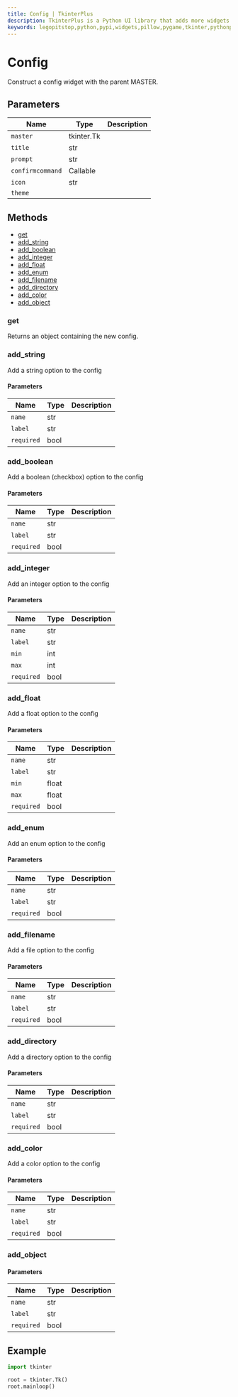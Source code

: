 ```yaml
---
title: Config | TkinterPlus
description: TkinterPlus is a Python UI library that adds more widgets to Tkinter
keywords: legopitstop,python,pypi,widgets,pillow,pygame,tkinter,pythonpackage
---
```


# Config

Construct a config widget with the parent MASTER.

## Parameters

| Name             | Type       | Description |
| ---------------- | ---------- | ----------- |
| `master`         | tkinter.Tk |             |
| `title`          | str        |             |
| `prompt`         | str        |             |
| `confirmcommand` | Callable   |             |
| `icon`           | str        |             |
| `theme`          |            |             |

## Methods

- [get](#get)
- [add_string](#add_string)
- [add_boolean](#add_boolean)
- [add_integer](#add_integer)
- [add_float](#add_float)
- [add_enum](#add_enum)
- [add_filename](#add_filename)
- [add_directory](#add_directory)
- [add_color](#add_color)
- [add_object](#add_object)

### get

Returns an object containing the new config.

### add_string

Add a string option to the config

#### Parameters

| Name       | Type | Description |
| ---------- | ---- | ----------- |
| `name`     | str  |             |
| `label`    | str  |             |
| `required` | bool |             |

### add_boolean

Add a boolean (checkbox) option to the config

#### Parameters

| Name       | Type | Description |
| ---------- | ---- | ----------- |
| `name`     | str  |             |
| `label`    | str  |             |
| `required` | bool |             |

### add_integer

Add an integer option to the config

#### Parameters

| Name       | Type | Description |
| ---------- | ---- | ----------- |
| `name`     | str  |             |
| `label`    | str  |             |
| `min`      | int  |             |
| `max`      | int  |             |
| `required` | bool |             |

### add_float

Add a float option to the config

#### Parameters

| Name       | Type  | Description |
| ---------- | ----- | ----------- |
| `name`     | str   |             |
| `label`    | str   |             |
| `min`      | float |             |
| `max`      | float |             |
| `required` | bool  |             |

### add_enum

Add an enum option to the config

#### Parameters

| Name       | Type | Description |
| ---------- | ---- | ----------- |
| `name`     | str  |             |
| `label`    | str  |             |
| `required` | bool |             |

### add_filename

Add a file option to the config

#### Parameters

| Name       | Type | Description |
| ---------- | ---- | ----------- |
| `name`     | str  |             |
| `label`    | str  |             |
| `required` | bool |             |

### add_directory

Add a directory option to the config

#### Parameters

| Name       | Type | Description |
| ---------- | ---- | ----------- |
| `name`     | str  |             |
| `label`    | str  |             |
| `required` | bool |             |

### add_color

Add a color option to the config

#### Parameters

| Name       | Type | Description |
| ---------- | ---- | ----------- |
| `name`     | str  |             |
| `label`    | str  |             |
| `required` | bool |             |

### add_object

#### Parameters

| Name       | Type | Description |
| ---------- | ---- | ----------- |
| `name`     | str  |             |
| `label`    | str  |             |
| `required` | bool |             |

## Example

```py
import tkinter

root = tkinter.Tk()
root.mainloop()
```
